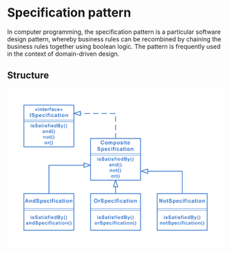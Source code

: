 # Specification pattern
In computer programming, the specification pattern is a particular software design pattern, whereby business rules can be recombined by chaining the business rules together using boolean logic. The pattern is frequently used in the context of domain-driven design.

## Structure
<img src="./Structure.png" />
